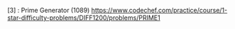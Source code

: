 [3] : Prime Generator (1089)
https://www.codechef.com/practice/course/1-star-difficulty-problems/DIFF1200/problems/PRIME1